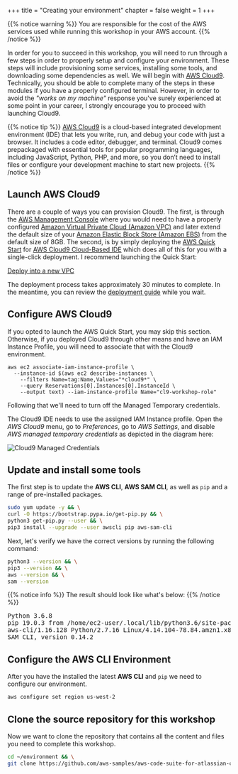 +++
title = "Creating your environment"
chapter = false
weight = 1
+++

{{% notice warning %}}
You are responsible for the cost of the AWS services used while running this workshop in your AWS account.
{{% /notice %}}

In order for you to succeed in this workshop, you will need to run through a few steps in order to properly setup and configure your environment. These steps will include provisioning some services, installing some tools, and downloading some dependencies as well. We will begin with [AWS Cloud9](https://aws.amazon.com/cloud9/). Technically, you should be able to complete many of the steps in these modules if you have a properly configured terminal. However, in order to avoid the *"works on my machine"* response you've surely experienced at some point in your career, I strongly encourage you to proceed with launching Cloud9.

{{% notice tip %}}
[AWS Cloud9](https://aws.amazon.com/cloud9/) is a cloud-based integrated development environment (IDE) that lets you write, run, and debug your code with just a browser. It includes a code editor, debugger, and terminal. Cloud9 comes prepackaged with essential tools for popular programming languages, including JavaScript, Python, PHP, and more, so you don’t need to install files or configure your development machine to start new projects.
{{% /notice %}}

## Launch AWS Cloud9

There are a couple of ways you can provision Cloud9. The first, is through the [AWS Management Console](https://aws.amazon.com/console/) where you would need to have a properly configured [Amazon Virtual Private Cloud (Amazon VPC)](https://aws.amazon.com/vpc/) and later extend the default size of your [Amazon Elastic Block Store (Amazon EBS)](https://aws.amazon.com/ebs/) from the default size of 8GB. The second, is by simply deploying the [AWS Quick Start](https://aws.amazon.com/quickstart/) for [AWS Cloud9 Cloud-Based IDE](https://aws.amazon.com/quickstart/architecture/aws-cloud9-ide/) which does all of this for you with a single-click deployment. I recommend launching the Quick Start:

[Deploy into a new VPC](https://fwd.aws/xVvND)

The deployment process takes approximately 30 minutes to complete. In the meantime, you can review the [deployment guide](https://aws-quickstart.s3.amazonaws.com/quickstart-cloud9-ide/doc/aws-cloud9-cloud-based-ide.pdf) while you wait.

## Configure AWS Cloud9

If you opted to launch the AWS Quick Start, you may skip this section. Otherwise, if you deployed Cloud9 through other means and have an IAM Instance Profile, you will need to associate that with the Cloud9 environment.

```
aws ec2 associate-iam-instance-profile \
  --instance-id $(aws ec2 describe-instances \
    --filters Name=tag:Name,Values="*cloud9*" \
    --query Reservations[0].Instances[0].InstanceId \
    --output text) --iam-instance-profile Name="cl9-workshop-role"
```

Following that we'll need to turn off the Managed Temporary credentials.

The Cloud9 IDE needs to use the assigned IAM Instance profile. Open the *AWS Cloud9* menu, go to *Preferences*, go to *AWS Settings*, and disable *AWS managed temporary credentials* as depicted in the diagram here:

![Cloud9 Managed Credentials](/images/cloud9-credentials.png)

## Update and install some tools

The first step is to update the **AWS CLI**, **AWS SAM CLI**, as well as `pip` and a range of pre-installed packages.

```bash
sudo yum update -y && \
curl -O https://bootstrap.pypa.io/get-pip.py && \
python3 get-pip.py --user && \
pip3 install --upgrade --user awscli pip aws-sam-cli
```

Next, let's verify we have the correct versions by running the following command:

```bash
python3 --version && \
pip3 --version && \
aws --version && \
sam --version
```

{{% notice info %}}
The result should look like what's below:
{{% /notice %}}

<pre>
Python 3.6.8
pip 19.0.3 from /home/ec2-user/.local/lib/python3.6/site-packages/pip (python 3.6)
aws-cli/1.16.128 Python/2.7.16 Linux/4.14.104-78.84.amzn1.x86_64 botocore/1.12.118
SAM CLI, version 0.14.2
</pre>

## Configure the AWS CLI Environment

After you have the installed the latest **AWS CLI** and `pip` we need to configure our environment.

```bash
aws configure set region us-west-2
```

## Clone the source repository for this workshop

Now we want to clone the repository that contains all the content and files you need to complete this workshop.

```bash
cd ~/environment && \
git clone https://github.com/aws-samples/aws-code-suite-for-atlassian-connect.git
```

